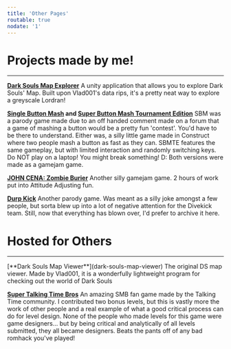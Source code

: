 ```yaml
---
title: 'Other Pages'
routable: true
nodate: '1'
---
```


# Projects made by me!
<hr>

[**Dark Souls Map Explorer**](dark-souls-map-explorer)
A unity application that allows you to explore Dark Souls' Map. Built upon Vlad001's data rips, it's a pretty neat way to explore a greyscale Lordran!

**[Single Button Mash](/files/sbm.exe) and [Super Button Mash Tournament Edition](/files/sbmte.exe)**
SBM was a parody game made due to an off handed comment made on a forum that a game of mashing a button would be a pretty fun 'contest'. You'd have to be there to understand. Either was, a silly little game made in Construct where two people mash a button as fast as they can. SBMTE features the same gameplay, but with limited interaction and randomly switching keys. Do NOT play on a laptop! You might break something! D: Both versions were made as a gamejam game.

[**JOHN CENA: Zombie Burier**](/files/johncenazombieburier.exe)
Another silly gamejam game. 2 hours of work put into Attitude Adjusting fun.

[**Durp Kick**](/files/durpkick.exe)
Another parody game. Was meant as a silly joke amongst a few people, but sorta blew up into a lot of negative attention for the Divekick team. Still, now that everything has blown over, I'd prefer to archive it here.

# Hosted for Others
<hr>
[**Dark Souls Map Viewer**](dark-souls-map-viewer)
The original DS map viewer. Made by Vlad001, it is a wonderfully lightweight program for checking out the world of Dark Souls

[**Super Talking Time Bros**](super-talking-time-bros)
An amazing SMB fan game made by the Talking Time community. I contributed two bonus levels, but this is vastly more the work of other people and a real example of what a good critical process can do for level design. None of the people who made levels for this game were game designers... but by being critical and analytically of all levels submitted, they all became designers. Beats the pants off of any bad romhack you've played!